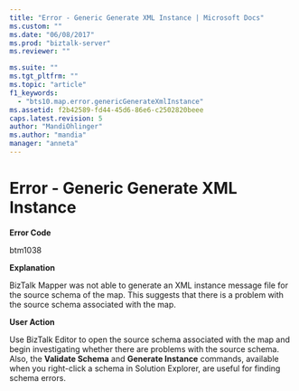 ```yaml
---
title: "Error - Generic Generate XML Instance | Microsoft Docs"
ms.custom: ""
ms.date: "06/08/2017"
ms.prod: "biztalk-server"
ms.reviewer: ""

ms.suite: ""
ms.tgt_pltfrm: ""
ms.topic: "article"
f1_keywords: 
  - "bts10.map.error.genericGenerateXmlInstance"
ms.assetid: f2b42589-fd44-45d6-86e6-c2502820beee
caps.latest.revision: 5
author: "MandiOhlinger"
ms.author: "mandia"
manager: "anneta"
---
```

# Error - Generic Generate XML Instance
**Error Code**  
  
 btm1038  
  
 **Explanation**  
  
 BizTalk Mapper was not able to generate an XML instance message file for the source schema of the map. This suggests that there is a problem with the source schema associated with the map.  
  
 **User Action**  
  
 Use BizTalk Editor to open the source schema associated with the map and begin investigating whether there are problems with the source schema. Also, the **Validate Schema** and **Generate Instance** commands, available when you right-click a schema in Solution Explorer, are useful for finding schema errors.
